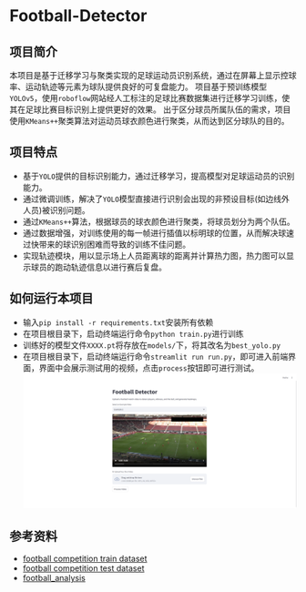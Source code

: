 # Football-Detector

## 项目简介
本项目是基于迁移学习与聚类实现的足球运动员识别系统，通过在屏幕上显示控球率、运动轨迹等元素为球队提供良好的可复盘能力。
项目基于预训练模型`YOLOv5`，使用`roboflow`网站经人工标注的足球比赛数据集进行迁移学习训练，使其在足球比赛目标识别上提供更好的效果。
出于区分球员所属队伍的需求，项目使用`KMeans++`聚类算法对运动员球衣颜色进行聚类，从而达到区分球队的目的。

## 项目特点
- 基于`YOLO`提供的目标识别能力，通过迁移学习，提高模型对足球运动员的识别能力。
- 通过微调训练，解决了`YOLO`模型直接进行识别会出现的非预设目标(如边线外人员)被识别问题。
- 通过`KMeans++`算法，根据球员的球衣颜色进行聚类，将球员划分为两个队伍。
- 通过数据增强，对训练使用的每一帧进行插值以标明球的位置，从而解决球速过快带来的球识别困难而导致的训练不佳问题。
- 实现轨迹模块，用以显示场上人员距离球的距离并计算热力图，热力图可以显示球员的跑动轨迹信息以进行赛后复盘。

## 如何运行本项目
- 输入`pip install -r requirements.txt`安装所有依赖
- 在项目根目录下，启动终端运行命令`python train.py`进行训练
- 训练好的模型文件`XXXX.pt`将存放在`models/`下，将其改名为`best_yolo.py`
- 在项目根目录下，启动终端运行命令`streamlit run run.py`，即可进入前端界面，界面中会展示测试用的视频，点击`process`按钮即可进行测试。
![frontend_fig](./images/streamlit_frontend.png)

## 参考资料
- [football competition train dataset](https://universe.roboflow.com/roboflow-jvuqo/football-players-detection-3zvbc)
- [football competition test dataset](https://www.kaggle.com/datasets/saberghaderi/-dfl-bundesliga-460-mp4-videos-in-30sec-csv)
- [football_analysis](https://github.com/abdullahtarek/football_analysis)
